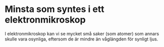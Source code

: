 # Minsta som syntes i ett elektronmikroskop

I elektronmikroskop kan vi se mycket små saker (som atomer) som annars skulle
vara osynliga, eftersom de är mindre än våglängden för synligt ljus.
